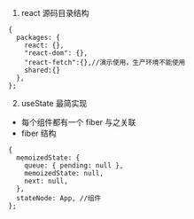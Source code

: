 1. react 源码目录结构

```
{
  packages: {
    react: {},
    "react-dom": {},
    "react-fetch":{},//演示使用，生产环境不能使用
    shared:{}
  },
};
```

2. useState 最简实现

- 每个组件都有一个 fiber 与之关联
- fiber 结构

```
{
  memoizedState: {
    queue: { pending: null },
    memoizedState: null,
    next: null,
  },
  stateNode: App, //组件
};
```
